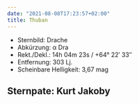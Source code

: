 ```yaml
---
date: "2021-08-08T17:23:57+02:00"
title: Thuban
---
```


- Sternbild: Drache
- Abkürzung: α Dra
- Rekt./Dekl.: 14h 04m 23s / +64° 22′ 33″
- Entfernung: 303 Lj.
- Scheinbare Helligkeit: 3,67 mag

## Sternpate: Kurt Jakoby
